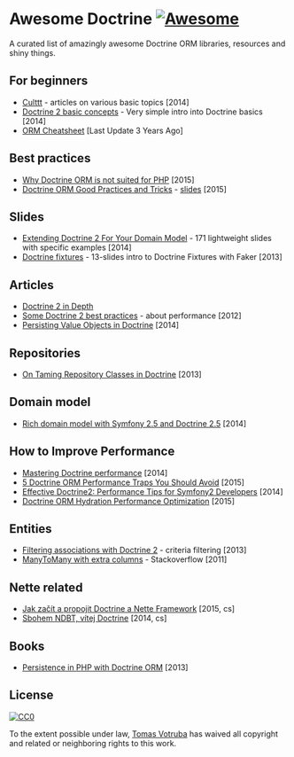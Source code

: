 # Awesome Doctrine [![Awesome](https://cdn.rawgit.com/sindresorhus/awesome/d7305f38d29fed78fa85652e3a63e154dd8e8829/media/badge.svg)](https://github.com/sindresorhus/awesome)

A curated list of amazingly awesome Doctrine ORM libraries, resources and shiny things.


## For beginners

* [Culttt](http://culttt.com/search/?q=doctrine) - articles on various basic topics [2014]
* [Doctrine 2 basic concepts](https://prezi.com/v3rhah2gqfvp/doctrine2-basic-concepts/) - Very simple intro into Doctrine basics [2014]
* [ORM Cheatsheet](http://ormcheatsheet.com/) [Last Update 3 Years Ago]


## Best practices

* [Why Doctrine ORM is not suited for PHP](http://web.archive.org/web/20160409001634/http://blog.bemycto.com/software-architecture/2015-05-17/doctrine-orm-not-suited-php) [2015]
* [Doctrine ORM Good Practices and Tricks](https://vimeo.com/134178140) - [slides](http://ocramius.github.io/doctrine-best-practices/#/) [2015] 


## Slides

* [Extending Doctrine 2 For Your Domain Model](https://speakerdeck.com/player/50548d22bf73df0002051b1f) - 171 lightweight slides with specific examples [2014]
* [Doctrine fixtures](http://www.slideshare.net/bill16301/doctrine-fixtures) - 13-slides intro to Doctrine Fixtures with Faker [2013]


## Articles

* [Doctrine 2 in Depth](https://web.archive.org/web/*/http://krueckeberg.org/notes/d2.html)
* [Some Doctrine 2 best practices](http://www.uvd.co.uk/blog/some-doctrine-2-best-practices/) - about performance [2012]
* [Persisting Value Objects in Doctrine](http://rosstuck.com/persisting-value-objects-in-doctrine/) [2014]


## Repositories

* [On Taming Repository Classes in Doctrine](http://www.whitewashing.de/2013/03/04/doctrine_repositories.html) [2013]


## Domain model

- [Rich domain model with Symfony 2.5 and Doctrine 2.5](http://www.slideshare.net/_leopro_/rich-domain-model-with-symfony-25-and-doctrine-25) [2014]


## How to Improve Performance

* [Mastering Doctrine performance](http://labs.octivi.com/mastering-symfony2-performance-doctrine/) [2014]
* [5 Doctrine ORM Performance Traps You Should  Avoid](https://tideways.io/profiler/blog/5-doctrine-orm-performance-traps-you-should-avoid) [2015]
* [Effective Doctrine2: Performance Tips for Symfony2 Developers](http://pt.slideshare.net/marcinchwedziak/effective-doctrine2-performance-tips-for-symfony2-developers-33907944) [2014]
* [Doctrine ORM Hydration Performance Optimization](https://ocramius.github.io/blog/doctrine-orm-optimization-hydration/) [2015]


## Entities

* [Filtering associations with Doctrine 2](http://www.boxuk.com/blog/filtering-associations-with-doctrine-2/) - criteria filtering [2013]
* [ManyToMany with extra columns](http://stackoverflow.com/questions/3542243/doctrine2-best-way-to-handle-many-to-many-with-extra-columns-in-reference-table) - Stackoverflow [2011]


## Nette related

* [Jak začít a propojit Doctrine a Nette Framework](http://blog.honzacerny.com/post/3-jak-zacit-a-propojit-doctrine-a-nette-framework) [2015, cs]
* [Sbohem NDBT, vítej Doctrine](http://www.zeminem.cz/sbohem-ndbt-vitej-doctrine) [2014, cs]


## Books

* [Persistence in PHP with Doctrine ORM](http://www.amazon.com/Persistence-PHP-Doctrine-K%C3%A9vin-Dunglas/dp/1782164103) [2013]


## License

[![CC0](https://i.creativecommons.org/p/zero/1.0/88x31.png)](https://creativecommons.org/publicdomain/zero/1.0/)

To the extent possible under law, [Tomas Votruba](http://tomasvotruba.cz) has waived all copyright and related or neighboring rights to this work.

